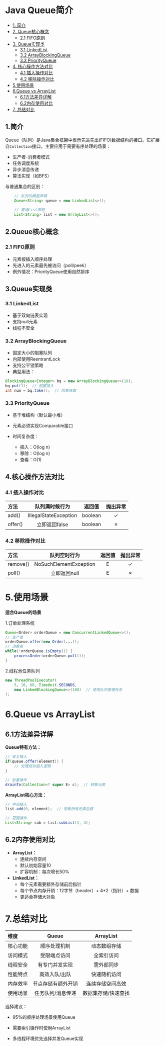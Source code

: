 # Java Queue简介

- [1. 简介](#1简介)
- [2. Queue核心概念](#2queue核心概念)
    - [2.1 FIFO原则](#21-fifo原则)
- [3. Queue实现类](#3queue实现类)
    - [3.1 LinkedList](#31-linkedlist)
    - [3.2 ArrayBlockingQueue](#32-arrayblockingqueue)
    - [3.3 PriorityQueue](#33-priorityqueue)
- [4. 核心操作方法对比](#4核心操作方法对比)
    - [4.1 插入操作对比](#4核心操作方法对比)
    - [4.2 移除操作对比](#42-移除操作对比)
- [5.使用场景](#5使用场景)
- [6.Queue vs ArrayList](#6queue-vs-arraylist)
    - [6.1方法差异详解](#61方法差异详解)
    - [6.2内存使用对比](#62内存使用对比)
- [7. 总结对比](#7总结对比)

## 1.简介
Queue（队列）是Java集合框架中表示先进先出(FIFO)数据结构的接口。它扩展自`Collection`接口，主要应用于需要有序处理的场景：
- 生产者-消费者模式
- 任务调度系统
- 异步消息传递
- 算法实现（如BFS）

与普通集合的区别：
```java
    // 队列的典型声明
    Queue<String> queue = new LinkedList<>();
    
    // 普通List声明
    List<String> list = new ArrayList<>();
```
## 2.Queue核心概念

### 2.1 FIFO原则
- 元素按插入顺序处理
- 先进入的元素最先被访问（poll/peek）
- 例外情况：PriorityQueue使用自然排序

## 3.Queue实现类

### 3.1 LinkedList

- 基于双向链表实现
- 支持null元素
- 线程不安全

### 3.2 ArrayBlockingQueue

- 固定大小的阻塞队列
- 内部使用ReentrantLock
- 支持公平锁策略
- 典型用法：
```java
BlockingQueue<Integer> bq = new ArrayBlockingQueue<>(10);
bq.put(1);  // 阻塞插入
int num = bq.take();  // 阻塞获取
```
### 3.3 PriorityQueue

- 基于堆结构（默认最小堆）
- 元素必须实现Comparable接口

- 时间复杂度：
  - 插入：O(log n)
  - 移除：O(log n)
  - 查看：O(1)
  
## 4.核心操作方法对比
### 4.1 插入操作对比
| 方法      |             队列满时候行为              |           返回值            |          抛出异常            |
|:--------|:--------------------------------:|:------------------------:|:------------------------:|
| add()	  |      IllegalStateException       |   boolean    |✓ |
| offer() |            立即返回false	            |   boolean    |	✗|

### 4.2 移除操作对比
| 方法      |             队列空时行为              | 返回值 |          抛出异常            |
|:--------|:-------------------------------:|:---:|:------------------------:|
| remove()	  |     NoSuchElementException      |  E  |✓ |
| poll() |            立即返回null	            |  E  |	✗|

# 5.使用场景
**适合Queue的场景**

1.订单处理系统
```java
Queue<Order> orderQueue = new ConcurrentLinkedQueue<>();
// 生产者
orderQueue.offer(new Order(...));
// 消费者
while(!orderQueue.isEmpty()) {
    processOrder(orderQueue.poll());
}
```
2.线程池任务队列
```java
new ThreadPoolExecutor(
    5, 10, 60, TimeUnit.SECONDS,
    new LinkedBlockingQueue<>(100)  // 使用队列管理任务
);
```
# 6.Queue vs ArrayList
## 6.1方法差异详解
**Queue特有方法：**
```java
// 安全插入
if(queue.offer(element)) {
    // 处理成功插入逻辑
}

// 批量操作
drainTo(Collection<? super E> c);  // 转移元素
```
**ArrayList核心方法：**
```java
// 中间插入
list.add(0, element);  // 导致所有元素后移

// 范围操作
List<String> sub = list.subList(1, 4); 
```
## 6.2内存使用对比
- **ArrayList：**
  - 连续内存空间
  - 默认初始容量10
  - 扩容机制：每次增长50%
- **LinkedList：**
  - 每个元素需要额外存储前后指针
  - 每个节点内存开销：12字节（header）+ 4*2（指针）+ 数据
  - 更适合存储大对象

# 7.总结对比
| 维度      |                Queue                | ArrayList |
|:--------|:-----------------------------------:|:---------:|
| 核心功能	   |               顺序处理机制	               |  动态数组存储   |
| 访问模式	   |              受限端点访问		               |   全索引访问   |
| 线程安全    |             有专门并发实现			              |   需外部同步   |
| 性能特点	   |             高效入队/出队			              |  快速随机访问   |
| 内存效率		  |            节点存储有额外开销				            | 连续存储空间高效  |
| 使用场景			 |            任务队列/消息传递				            |数据集存储/快速查找 |

选择建议：

- 95%的顺序处理场景使用Queue

- 需要索引操作时使用ArrayList

- 多线程环境优先选择并发Queue实现